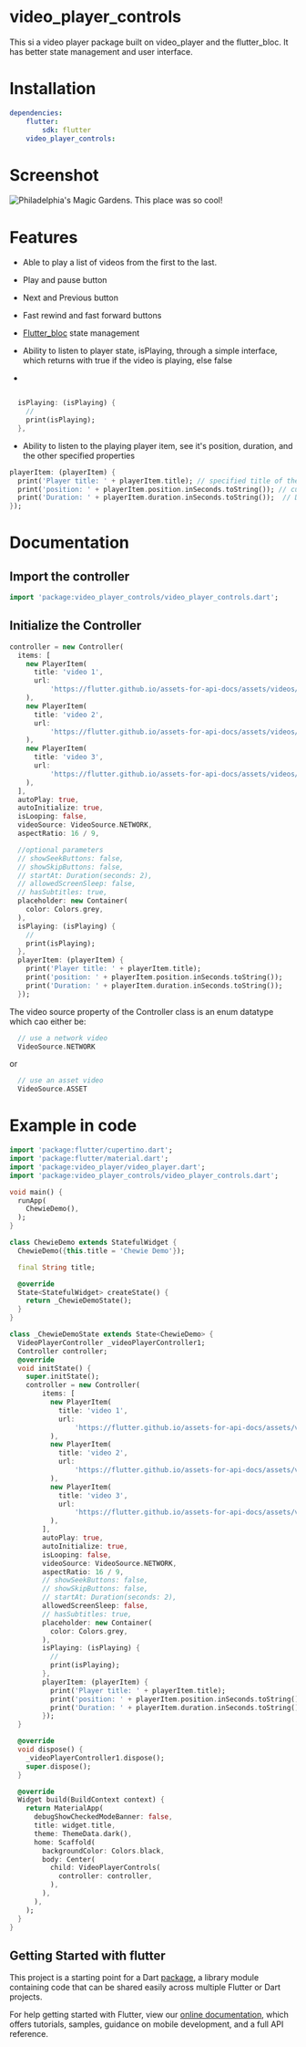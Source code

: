 # video_player_controls

This si a video player package built on video_player and the flutter_bloc. It has better state management and user interface.

# Installation

``` yaml
dependencies:
    flutter:
        sdk: flutter
    video_player_controls:

```

# Screenshot

![Philadelphia's Magic Gardens. This place was so cool!](https://wecast.ch/storage/images/screenshot.png "Demo screenshot")

# Features

* Able to play a list of videos from the first to the last.
* Play and pause button
* Next and Previous button
* Fast rewind and fast forward buttons
* [Flutter_bloc](https://pub.dev/packages/flutter_bloc) state management
* Ability to listen to player state, isPlaying, through a simple interface, which returns with true if the video is playing, else false

* 

``` dart

  isPlaying: (isPlaying) {
    //
    print(isPlaying);
  },
  ```

* Ability to listen to the playing player item, see it's position, duration, and the other specified properties

``` dart
playerItem: (playerItem) {
  print('Player title: ' + playerItem.title); // specified title of the video
  print('position: ' + playerItem.position.inSeconds.toString()); // current position of the video
  print('Duration: ' + playerItem.duration.inSeconds.toString());  // Duration of the playing video
});
  ```

# Documentation

## Import the controller

``` dart
import 'package:video_player_controls/video_player_controls.dart';
  ```

## Initialize the Controller

``` dart
controller = new Controller(
  items: [
    new PlayerItem(
      title: 'video 1',
      url:
          'https://flutter.github.io/assets-for-api-docs/assets/videos/butterfly.mp4',
    ),
    new PlayerItem(
      title: 'video 2',
      url:
          'https://flutter.github.io/assets-for-api-docs/assets/videos/butterfly.mp4',
    ),
    new PlayerItem(
      title: 'video 3',
      url:
          'https://flutter.github.io/assets-for-api-docs/assets/videos/butterfly.mp4',
    ),
  ],
  autoPlay: true,
  autoInitialize: true,
  isLooping: false,
  videoSource: VideoSource.NETWORK,
  aspectRatio: 16 / 9,

  //optional parameters
  // showSeekButtons: false,
  // showSkipButtons: false,
  // startAt: Duration(seconds: 2),
  // allowedScreenSleep: false,
  // hasSubtitles: true,
  placeholder: new Container(
    color: Colors.grey,
  ),
  isPlaying: (isPlaying) {
    //
    print(isPlaying);
  },
  playerItem: (playerItem) {
    print('Player title: ' + playerItem.title);
    print('position: ' + playerItem.position.inSeconds.toString());
    print('Duration: ' + playerItem.duration.inSeconds.toString());
  });
```

The video source property of the Controller class is an enum datatype which cao either be:

``` dart
  // use a network video
  VideoSource.NETWORK
```

or

``` dart
  // use an asset video
  VideoSource.ASSET
```

# Example in code

``` dart
import 'package:flutter/cupertino.dart';
import 'package:flutter/material.dart';
import 'package:video_player/video_player.dart';
import 'package:video_player_controls/video_player_controls.dart';

void main() {
  runApp(
    ChewieDemo(),
  );
}

class ChewieDemo extends StatefulWidget {
  ChewieDemo({this.title = 'Chewie Demo'});

  final String title;

  @override
  State<StatefulWidget> createState() {
    return _ChewieDemoState();
  }
}

class _ChewieDemoState extends State<ChewieDemo> {
  VideoPlayerController _videoPlayerController1;
  Controller controller;
  @override
  void initState() {
    super.initState();
    controller = new Controller(
        items: [
          new PlayerItem(
            title: 'video 1',
            url:
                'https://flutter.github.io/assets-for-api-docs/assets/videos/butterfly.mp4',
          ),
          new PlayerItem(
            title: 'video 2',
            url:
                'https://flutter.github.io/assets-for-api-docs/assets/videos/butterfly.mp4',
          ),
          new PlayerItem(
            title: 'video 3',
            url:
                'https://flutter.github.io/assets-for-api-docs/assets/videos/butterfly.mp4',
          ),
        ],
        autoPlay: true,
        autoInitialize: true,
        isLooping: false,
        videoSource: VideoSource.NETWORK,
        aspectRatio: 16 / 9,
        // showSeekButtons: false,
        // showSkipButtons: false,
        // startAt: Duration(seconds: 2),
        allowedScreenSleep: false,
        // hasSubtitles: true,
        placeholder: new Container(
          color: Colors.grey,
        ),
        isPlaying: (isPlaying) {
          //
          print(isPlaying);
        },
        playerItem: (playerItem) {
          print('Player title: ' + playerItem.title);
          print('position: ' + playerItem.position.inSeconds.toString());
          print('Duration: ' + playerItem.duration.inSeconds.toString());
        });
  }

  @override
  void dispose() {
    _videoPlayerController1.dispose();
    super.dispose();
  }

  @override
  Widget build(BuildContext context) {
    return MaterialApp(
      debugShowCheckedModeBanner: false,
      title: widget.title,
      theme: ThemeData.dark(),
      home: Scaffold(
        backgroundColor: Colors.black,
        body: Center(
          child: VideoPlayerControls(
            controller: controller,
          ),
        ),
      ),
    );
  }
}

```

## Getting Started with flutter

This project is a starting point for a Dart
[package](https://flutter.dev/developing-packages/), 
a library module containing code that can be shared easily across
multiple Flutter or Dart projects.

For help getting started with Flutter, view our 
[online documentation](https://flutter.dev/docs), which offers tutorials, 
samples, guidance on mobile development, and a full API reference.
